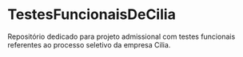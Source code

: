 # TestesFuncionaisDeCilia
Repositório dedicado para projeto admissional com testes funcionais referentes ao processo seletivo da empresa Cilia.
